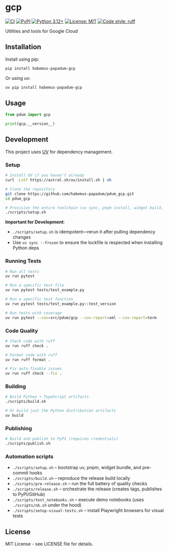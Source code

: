 # gcp

[![CI](https://github.com/habemus-papadum/pdum_gcp/actions/workflows/ci.yml/badge.svg)](https://github.com/habemus-papadum/pdum_gcp/actions/workflows/ci.yml)
[![PyPI](https://img.shields.io/pypi/v/habemus-papadum-gcp.svg)](https://pypi.org/project/habemus-papadum-gcp/)
[![Python 3.12+](https://img.shields.io/badge/python-3.12+-blue.svg)](https://www.python.org/downloads/)
[![License: MIT](https://img.shields.io/badge/License-MIT-yellow.svg)](https://opensource.org/licenses/MIT)
[![Code style: ruff](https://img.shields.io/badge/code%20style-ruff-000000.svg)](https://github.com/astral-sh/ruff)

Utilities and tools for Google Cloud

## Installation

Install using pip:

```bash
pip install habemus-papadum-gcp
```

Or using uv:

```bash
uv pip install habemus-papadum-gcp
```

## Usage

```python
from pdum import gcp

print(gcp.__version__)
```

## Development

This project uses [UV](https://docs.astral.sh/uv/) for dependency management.

### Setup

```bash
# Install UV if you haven't already
curl -LsSf https://astral.sh/uv/install.sh | sh

# Clone the repository
git clone https://github.com/habemus-papadum/pdum_gcp.git
cd pdum_gcp

# Provision the entire toolchain (uv sync, pnpm install, widget build, pre-commit hooks)
./scripts/setup.sh
```

**Important for Development**:
- `./scripts/setup.sh` is idempotent—rerun it after pulling dependency changes
- Use `uv sync --frozen` to ensure the lockfile is respected when installing Python deps

### Running Tests

```bash
# Run all tests
uv run pytest

# Run a specific test file
uv run pytest tests/test_example.py

# Run a specific test function
uv run pytest tests/test_example.py::test_version

# Run tests with coverage
uv run pytest --cov=src/pdum/gcp --cov-report=xml --cov-report=term
```

### Code Quality

```bash
# Check code with ruff
uv run ruff check .

# Format code with ruff
uv run ruff format .

# Fix auto-fixable issues
uv run ruff check --fix .
```

### Building

```bash
# Build Python + TypeScript artifacts
./scripts/build.sh

# Or build just the Python distribution artifacts
uv build
```

### Publishing

```bash
# Build and publish to PyPI (requires credentials)
./scripts/publish.sh
```

### Automation scripts

- `./scripts/setup.sh` – bootstrap uv, pnpm, widget bundle, and pre-commit hooks
- `./scripts/build.sh` – reproduce the release build locally
- `./scripts/pre-release.sh` – run the full battery of quality checks
- `./scripts/release.sh` – orchestrate the release (creates tags, publishes to PyPI/GitHub)
- `./scripts/test_notebooks.sh` – execute demo notebooks (uses `./scripts/nb.sh` under the hood)
- `./scripts/setup-visual-tests.sh` – install Playwright browsers for visual tests

## License

MIT License - see LICENSE file for details.
